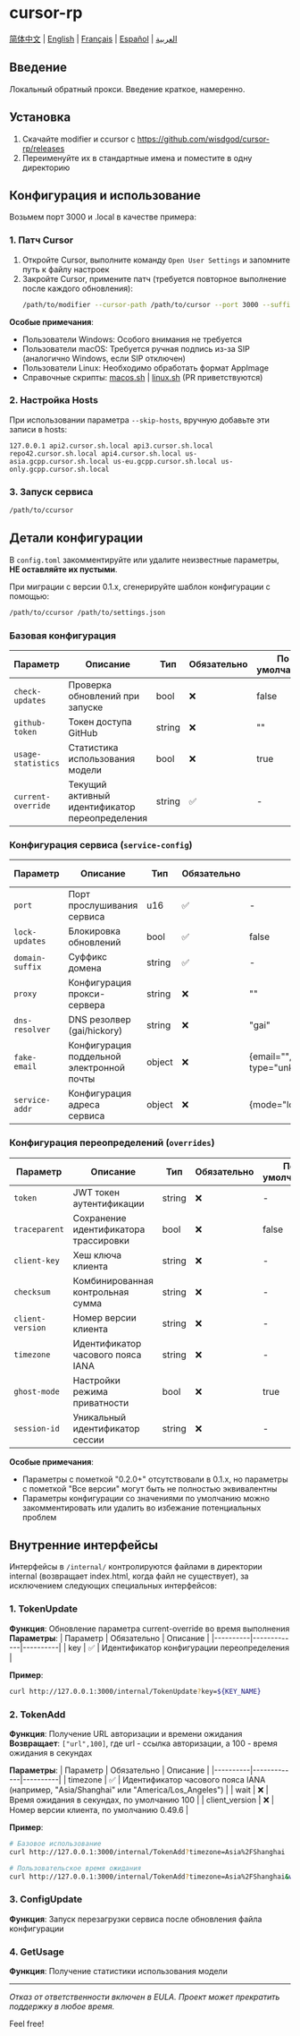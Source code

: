 # cursor-rp

[简体中文](README.md) | [English](README.en.md) | [Français](README.fr.md) | [Español](README.es.md) | [العربية](README.ar.md)

## Введение
Локальный обратный прокси. Введение краткое, намеренно.

## Установка
1. Скачайте modifier и ccursor с https://github.com/wisdgod/cursor-rp/releases
2. Переименуйте их в стандартные имена и поместите в одну директорию

## Конфигурация и использование
Возьмем порт 3000 и .local в качестве примера:

### 1. Патч Cursor
1. Откройте Cursor, выполните команду `Open User Settings` и запомните путь к файлу настроек
2. Закройте Cursor, примените патч (требуется повторное выполнение после каждого обновления):
   ```bash
   /path/to/modifier --cursor-path /path/to/cursor --port 3000 --suffix .local local
   ```

**Особые примечания**:
- Пользователи Windows: Особого внимания не требуется
- Пользователи macOS: Требуется ручная подпись из-за SIP (аналогично Windows, если SIP отключен)
- Пользователи Linux: Необходимо обработать формат AppImage
- Справочные скрипты: [macos.sh](macos.sh) | [linux.sh](linux.sh) (PR приветствуются)

### 2. Настройка Hosts
При использовании параметра `--skip-hosts`, вручную добавьте эти записи в hosts:
```
127.0.0.1 api2.cursor.sh.local api3.cursor.sh.local repo42.cursor.sh.local api4.cursor.sh.local us-asia.gcpp.cursor.sh.local us-eu.gcpp.cursor.sh.local us-only.gcpp.cursor.sh.local
```

### 3. Запуск сервиса
```bash
/path/to/ccursor
```

## Детали конфигурации
В `config.toml` закомментируйте или удалите неизвестные параметры, **НЕ оставляйте их пустыми**.

При миграции с версии 0.1.x, сгенерируйте шаблон конфигурации с помощью:
```bash
/path/to/ccursor /path/to/settings.json
```

### Базовая конфигурация
| Параметр | Описание | Тип | Обязательно | По умолчанию | Поддерживаемая версия |
|----------|----------|-----|--------------|---------------|---------------------|
| `check-updates` | Проверка обновлений при запуске | bool | ❌ | false | 0.2.0+ |
| `github-token` | Токен доступа GitHub | string | ❌ | "" | 0.2.0+ |
| `usage-statistics` | Статистика использования модели | bool | ❌ | true | 0.2.1+ |
| `current-override` | Текущий активный идентификатор переопределения | string | ✅ | - | 0.2.0+ |

### Конфигурация сервиса (`service-config`)
| Параметр | Описание | Тип | Обязательно | По умолчанию | Поддерживаемая версия |
|----------|----------|-----|--------------|---------------|---------------------|
| `port` | Порт прослушивания сервиса | u16 | ✅ | - | Все версии |
| `lock-updates` | Блокировка обновлений | bool | ✅ | false | Все версии |
| `domain-suffix` | Суффикс домена | string | ✅ | - | Все версии |
| `proxy` | Конфигурация прокси-сервера | string | ❌ | "" | 0.2.0+ |
| `dns-resolver` | DNS резолвер (gai/hickory) | string | ❌ | "gai" | 0.2.0+ |
| `fake-email` | Конфигурация поддельной электронной почты | object | ❌ | {email="",sign-up-type="unknown",enable=false} | 0.2.0+ |
| `service-addr` | Конфигурация адреса сервиса | object | ❌ | {mode="local",suffix=".example.com",port=8080} | 0.2.0+ |

### Конфигурация переопределений (`overrides`)
| Параметр | Описание | Тип | Обязательно | По умолчанию | Поддерживаемая версия |
|----------|----------|-----|--------------|---------------|---------------------|
| `token` | JWT токен аутентификации | string | ❌ | - | Все версии |
| `traceparent` | Сохранение идентификатора трассировки | bool | ❌ | false | 0.2.0+ |
| `client-key` | Хеш ключа клиента | string | ❌ | - | 0.2.0+ |
| `checksum` | Комбинированная контрольная сумма | string | ❌ | - | 0.2.0+ |
| `client-version` | Номер версии клиента | string | ❌ | - | 0.2.0+ |
| `timezone` | Идентификатор часового пояса IANA | string | ❌ | - | Все версии |
| `ghost-mode` | Настройки режима приватности | bool | ❌ | true | 0.2.0+ |
| `session-id` | Уникальный идентификатор сессии | string | ❌ | - | 0.2.0+ |

**Особые примечания**:
- Параметры с пометкой "0.2.0+" отсутствовали в 0.1.x, но параметры с пометкой "Все версии" могут быть не полностью эквивалентны
- Параметры конфигурации со значениями по умолчанию можно закомментировать или удалить во избежание потенциальных проблем

## Внутренние интерфейсы
Интерфейсы в `/internal/` контролируются файлами в директории internal (возвращает index.html, когда файл не существует), за исключением следующих специальных интерфейсов:

### 1. TokenUpdate
**Функция**: Обновление параметра current-override во время выполнения
**Параметры**:
| Параметр | Обязательно | Описание |
|----------|-------------|----------|
| key | ✅ | Идентификатор конфигурации переопределения |

**Пример**:
```bash
curl http://127.0.0.1:3000/internal/TokenUpdate?key=${KEY_NAME}
```

### 2. TokenAdd
**Функция**: Получение URL авторизации и времени ожидания
**Возвращает**: `["url",100]`, где url - ссылка авторизации, а 100 - время ожидания в секундах

**Параметры**:
| Параметр | Обязательно | Описание |
|----------|-------------|----------|
| timezone | ✅ | Идентификатор часового пояса IANA (например, "Asia/Shanghai" или "America/Los_Angeles") |
| wait | ❌ | Время ожидания в секундах, по умолчанию 100 |
| client_version | ❌ | Номер версии клиента, по умолчанию 0.49.6 |

**Пример**:
```bash
# Базовое использование
curl http://127.0.0.1:3000/internal/TokenAdd?timezone=Asia%2FShanghai

# Пользовательское время ожидания
curl http://127.0.0.1:3000/internal/TokenAdd?timezone=Asia%2FShanghai&wait=50
```

### 3. ConfigUpdate
**Функция**: Запуск перезагрузки сервиса после обновления файла конфигурации

### 4. GetUsage
**Функция**: Получение статистики использования модели

---

*Отказ от ответственности включен в EULA. Проект может прекратить поддержку в любое время.*

Feel free!